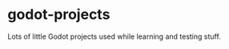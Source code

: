 godot-projects
==============

Lots of little Godot projects used while learning and testing stuff.

